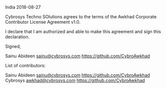 India 2018-08-27

Cybrosys Techno SOlutions agrees to the terms of the Awkhad Corporate
Contributor License Agreement v1.0.

I declare that I am authorized and able to make this agreement and sign this
declaration.

Signed,

Sainu Abideen sainu@cybrosys.com https://github.com/CybroAwkhad

List of contributors:

Sainu Abideen sainu@cybrosys.com https://github.com/CybroAwkhad
Cybrosys awkhad@cybrosys.com https://github.com/CybroAwkhad
